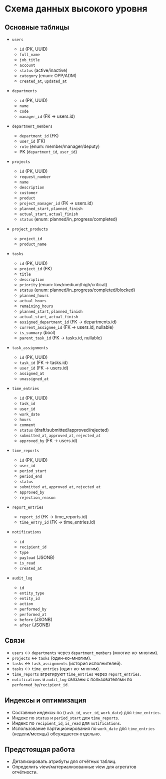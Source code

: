# Схема данных высокого уровня

## Основные таблицы
- `users`
  - `id` (PK, UUID)
  - `full_name`
  - `job_title`
  - `account`
  - `status` (active/inactive)
  - `category` (enum: OPP/ADM)
  - `created_at`, `updated_at`

- `departments`
  - `id` (PK, UUID)
  - `name`
  - `code`
  - `manager_id` (FK → users.id)

- `department_members`
  - `department_id` (FK)
  - `user_id` (FK)
  - `role` (enum: member/manager/deputy)
  - PK (`department_id`, `user_id`)

- `projects`
  - `id` (PK, UUID)
  - `request_number`
  - `name`
  - `description`
  - `customer`
  - `product`
  - `project_manager_id` (FK → users.id)
  - `planned_start`, `planned_finish`
  - `actual_start`, `actual_finish`
  - `status` (enum: planned/in_progress/completed)

- `project_products`
  - `project_id`
  - `product_name`

- `tasks`
  - `id` (PK, UUID)
  - `project_id` (FK)
  - `title`
  - `description`
  - `priority` (enum: low/medium/high/critical)
  - `status` (enum: planned/in_progress/completed/blocked)
  - `planned_hours`
  - `actual_hours`
  - `remaining_hours`
  - `planned_start`, `planned_finish`
  - `actual_start`, `actual_finish`
  - `assigned_department_id` (FK → departments.id)
  - `current_assignee_id` (FK → users.id, nullable)
  - `is_summary` (bool)
  - `parent_task_id` (FK → tasks.id, nullable)

- `task_assignments`
  - `id` (PK, UUID)
  - `task_id` (FK → tasks.id)
  - `user_id` (FK → users.id)
  - `assigned_at`
  - `unassigned_at`

- `time_entries`
  - `id` (PK, UUID)
  - `task_id`
  - `user_id`
  - `work_date`
  - `hours`
  - `comment`
  - `status` (draft/submitted/approved/rejected)
  - `submitted_at`, `approved_at`, `rejected_at`
  - `approved_by` (FK → users.id)

- `time_reports`
  - `id` (PK, UUID)
  - `user_id`
  - `period_start`
  - `period_end`
  - `status`
  - `submitted_at`, `approved_at`, `rejected_at`
  - `approved_by`
  - `rejection_reason`

- `report_entries`
  - `report_id` (FK → time_reports.id)
  - `time_entry_id` (FK → time_entries.id)

- `notifications`
  - `id`
  - `recipient_id`
  - `type`
  - `payload` (JSONB)
  - `is_read`
  - `created_at`

- `audit_log`
  - `id`
  - `entity_type`
  - `entity_id`
  - `action`
  - `performed_by`
  - `performed_at`
  - `before` (JSONB)
  - `after` (JSONB)

## Связи
- `users` ↔ `departments` через `department_members` (многие-ко-многим).
- `projects` ↔ `tasks` (один-ко-многим).
- `tasks` ↔ `task_assignments` (история исполнителей).
- `tasks` ↔ `time_entries` (один-ко-многим).
- `time_reports` агрегируют `time_entries` через `report_entries`.
- `notifications` и `audit_log` связаны с пользователями по `performed_by`/`recipient_id`.

## Индексы и оптимизация
- Составные индексы по (`task_id`, `user_id`, `work_date`) для `time_entries`.
- Индекс по `status` и `period_start` для `time_reports`.
- Индекс по `recipient_id`, `is_read` для `notifications`.
- Использование партиционирования по `work_date` для `time_entries` (недели/месяцы) обсуждается отдельно.

## Предстоящая работа
- Детализировать атрибуты для отчётных таблиц.
- Определить view/материализованные view для агрегатов отчётности.
